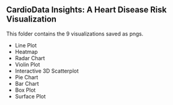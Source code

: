 ## CardioData Insights: A Heart Disease Risk Visualization

This folder contains the 9 visualizations saved as pngs. 

- Line Plot
- Heatmap
- Radar Chart
- Violin Plot
- Interactive 3D Scatterplot
- Pie Chart
- Bar Chart
- Box Plot
- Surface Plot
